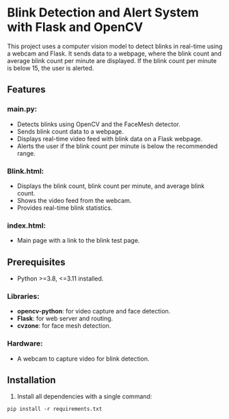# Blink Detection and Alert System with Flask and OpenCV

This project uses a computer vision model to detect blinks in real-time using a webcam and Flask. It sends data to a webpage, where the blink count and average blink count per minute are displayed. If the blink count per minute is below 15, the user is alerted.

## Features

### main.py:
- Detects blinks using OpenCV and the FaceMesh detector.
- Sends blink count data to a webpage.
- Displays real-time video feed with blink data on a Flask webpage.
- Alerts the user if the blink count per minute is below the recommended range.

### Blink.html:
- Displays the blink count, blink count per minute, and average blink count.
- Shows the video feed from the webcam.
- Provides real-time blink statistics.

### index.html:
- Main page with a link to the blink test page.

## Prerequisites
- Python >=3.8, <=3.11 installed.

### Libraries:
- **opencv-python**: for video capture and face detection.
- **Flask**: for web server and routing.
- **cvzone**: for face mesh detection.

### Hardware:
- A webcam to capture video for blink detection.

## Installation

1. Install all dependencies with a single command:
  ```
  pip install -r requirements.txt
  ```